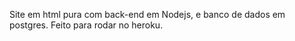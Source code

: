 Site em html pura com back-end em Nodejs, e banco de dados em postgres.
Feito para rodar no heroku.
